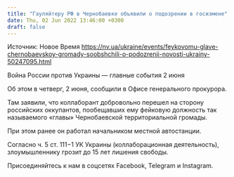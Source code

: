 ```yaml
---
title: "Гауляйтеру РФ в Чернобаевке объявили о подозрении в госизмене"
date: Thu, 02 Jun 2022 13:46:00 +0300
draft: false
---
```

Источник: Новое Время https://nv.ua/ukraine/events/feykovomu-glave-chernobaevskoy-gromady-soobshchili-o-podozrenii-novosti-ukrainy-50247095.html


Война России против Украины — главные события 2 июня

Об этом в четверг, 2 июня, сообщили в Офисе генерального прокурора.

Там заявили, что коллаборант добровольно перешел на сторону российских оккупантов, пообещавших ему фейковую должность так называемого «главы» Чернобаевской территориальной громады.

При этом ранее он работал начальником местной автостанции.

Согласно ч. 5 ст. 111−1 УК Украины (коллаборационная деятельность), злоумышленнику грозит до 15 лет лишения свободы.

Присоединяйтесь к нам в соцсетях Facebook, Telegram и Instagram.
